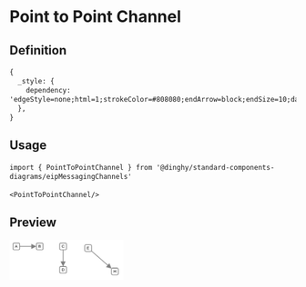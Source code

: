 # Point to Point Channel

## Definition

```
{
  _style: { 
    dependency: 'edgeStyle=none;html=1;strokeColor=#808080;endArrow=block;endSize=10;dashed=0;verticalAlign=bottom;strokeWidth=2;',
  },
}
```

## Usage

```
import { PointToPointChannel } from '@dinghy/standard-components-diagrams/eipMessagingChannels'

<PointToPointChannel/>
```

## Preview

<img src="./point-to-point-channel.png" width="200"/>
